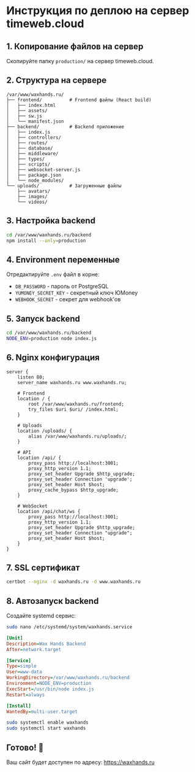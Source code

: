 # Инструкция по деплою на сервер timeweb.cloud

## 1. Копирование файлов на сервер

Скопируйте папку `production/` на сервер timeweb.cloud.

## 2. Структура на сервере

```
/var/www/waxhands.ru/
├── frontend/          # Frontend файлы (React build)
│   ├── index.html
│   ├── assets/
│   ├── sw.js
│   └── manifest.json
├── backend/           # Backend приложение
│   ├── index.js
│   ├── controllers/
│   ├── routes/
│   ├── database/
│   ├── middleware/
│   ├── types/
│   ├── scripts/
│   ├── websocket-server.js
│   ├── package.json
│   └── node_modules/
└── uploads/           # Загруженные файлы
    ├── avatars/
    ├── images/
    └── videos/
```

## 3. Настройка backend

```bash
cd /var/www/waxhands.ru/backend
npm install --only=production
```

## 4. Environment переменные

Отредактируйте `.env` файл в корне:
- `DB_PASSWORD` - пароль от PostgreSQL
- `YUMONEY_SECRET_KEY` - секретный ключ ЮMoney
- `WEBHOOK_SECRET` - секрет для webhook'ов

## 5. Запуск backend

```bash
cd /var/www/waxhands.ru/backend
NODE_ENV=production node index.js
```

## 6. Nginx конфигурация

```nginx
server {
    listen 80;
    server_name waxhands.ru www.waxhands.ru;
    
    # Frontend
    location / {
        root /var/www/waxhands.ru/frontend;
        try_files $uri $uri/ /index.html;
    }
    
    # Uploads
    location /uploads/ {
        alias /var/www/waxhands.ru/uploads/;
    }
    
    # API
    location /api/ {
        proxy_pass http://localhost:3001;
        proxy_http_version 1.1;
        proxy_set_header Upgrade $http_upgrade;
        proxy_set_header Connection 'upgrade';
        proxy_set_header Host $host;
        proxy_cache_bypass $http_upgrade;
    }
    
    # WebSocket
    location /api/chat/ws {
        proxy_pass http://localhost:3001;
        proxy_http_version 1.1;
        proxy_set_header Upgrade $http_upgrade;
        proxy_set_header Connection "upgrade";
        proxy_set_header Host $host;
    }
}
```

## 7. SSL сертификат

```bash
certbot --nginx -d waxhands.ru -d www.waxhands.ru
```

## 8. Автозапуск backend

Создайте systemd сервис:

```bash
sudo nano /etc/systemd/system/waxhands.service
```

```ini
[Unit]
Description=Wax Hands Backend
After=network.target

[Service]
Type=simple
User=www-data
WorkingDirectory=/var/www/waxhands.ru/backend
Environment=NODE_ENV=production
ExecStart=/usr/bin/node index.js
Restart=always

[Install]
WantedBy=multi-user.target
```

```bash
sudo systemctl enable waxhands
sudo systemctl start waxhands
```

## Готово! 🚀

Ваш сайт будет доступен по адресу: https://waxhands.ru
